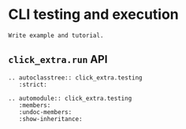 # CLI testing and execution

```{todo}
Write example and tutorial.
```

## `click_extra.run` API

```{eval-rst}
.. autoclasstree:: click_extra.testing
   :strict:
```

```{eval-rst}
.. automodule:: click_extra.testing
   :members:
   :undoc-members:
   :show-inheritance:
```
